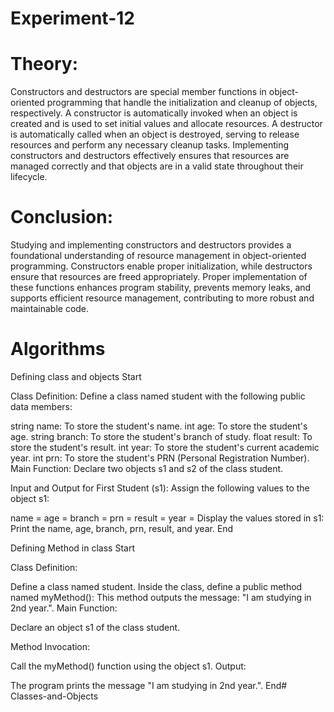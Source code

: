 # Experiment-12

# **Theory:**

Constructors and destructors are special member functions in object-oriented programming that handle the initialization and cleanup of objects, respectively. A constructor is automatically invoked when an object is created and is used to set initial values and allocate resources. A destructor is automatically called when an object is destroyed, serving to release resources and perform any necessary cleanup tasks. Implementing constructors and destructors effectively ensures that resources are managed correctly and that objects are in a valid state throughout their lifecycle.

# **Conclusion:**

Studying and implementing constructors and destructors provides a foundational understanding of resource management in object-oriented programming. Constructors enable proper initialization, while destructors ensure that resources are freed appropriately. Proper implementation of these functions enhances program stability, prevents memory leaks, and supports efficient resource management, contributing to more robust and maintainable code.

 # Algorithms
Defining class and objects
Start

Class Definition:
Define a class named student with the following public data members:

string name: To store the student's name.
int age: To store the student's age.
string branch: To store the student's branch of study.
float result: To store the student's result.
int year: To store the student's current academic year.
int prn: To store the student's PRN (Personal Registration Number).
Main Function:
Declare two objects s1 and s2 of the class student.

Input and Output for First Student (s1):
Assign the following values to the object s1:

name = 
age = 
branch = 
prn = 
result = 
year = 
Display the values stored in s1:
Print the name, age, branch, prn, result, and year.
End

Defining Method in class
Start

Class Definition:

Define a class named student.
Inside the class, define a public method named myMethod():
This method outputs the message: "I am studying in 2nd year.".
Main Function:

Declare an object s1 of the class student.

Method Invocation:

Call the myMethod() function using the object s1.
Output:

The program prints the message "I am studying in 2nd year.".
End# Classes-and-Objects
